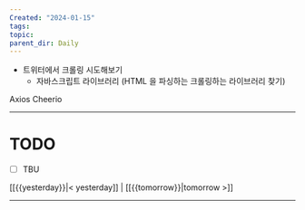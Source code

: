 ```yaml
---
Created: "2024-01-15"
tags: 
topic: 
parent_dir: Daily
---
```

- 트위터에서 크롤링 시도해보기
	- 자바스크립트 라이브러리 (HTML 을 파싱하는 크롤링하는 라이브러리 찾기)

Axios Cheerio

----
# TODO
- [ ] TBU 
  
[[{{yesterday}}|< yesterday]] | [[{{tomorrow}}|tomorrow >]]  
  
---  
